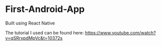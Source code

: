 # First-Android-App
Built using React Native

The tutorial I used can be found here:  https://www.youtube.com/watch?v=qSRrxpdMpVc&t=10372s
